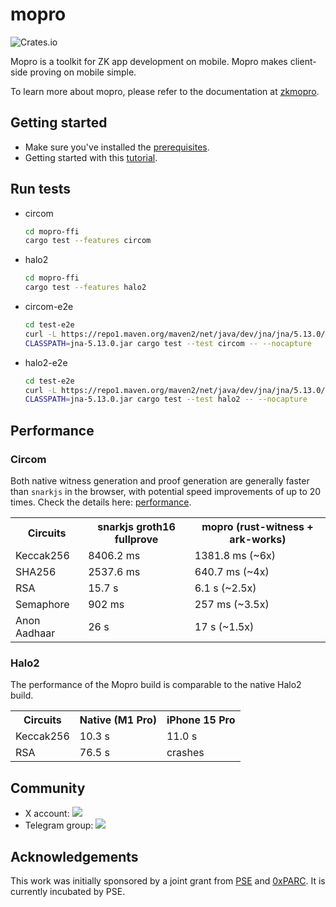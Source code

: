 # mopro

![Crates.io](https://img.shields.io/crates/v/mopro-ffi?label=mopro-ffi&style=flat-square)

Mopro is a toolkit for ZK app development on mobile. Mopro makes client-side proving on mobile simple.

To learn more about mopro, please refer to the documentation at [zkmopro](https://zkmopro.org/docs/intro).

## Getting started

-   Make sure you've installed the [prerequisites](https://zkmopro.org/docs/prerequisites).
-   Getting started with this [tutorial](https://zkmopro.org/docs/getting-started).

## Run tests

-   circom
    ```sh
    cd mopro-ffi
    cargo test --features circom
    ```
-   halo2
    ```sh
    cd mopro-ffi
    cargo test --features halo2
    ```
-   circom-e2e
    ```sh
    cd test-e2e
    curl -L https://repo1.maven.org/maven2/net/java/dev/jna/jna/5.13.0/jna-5.13.0.jar -o jna-5.13.0.jar
    CLASSPATH=jna-5.13.0.jar cargo test --test circom -- --nocapture
    ```
-   halo2-e2e
    ```sh
    cd test-e2e
    curl -L https://repo1.maven.org/maven2/net/java/dev/jna/jna/5.13.0/jna-5.13.0.jar -o jna-5.13.0.jar
    CLASSPATH=jna-5.13.0.jar cargo test --test halo2 -- --nocapture
    ```

## Performance

### Circom

Both native witness generation and proof generation are generally faster than `snarkjs` in the browser, with potential speed improvements of up to 20 times.
Check the details here: [performance](https://zkmopro.org/docs/performance).

<table>
  <tr>
    <th>Circuits</th>
    <th>snarkjs groth16 fullprove</th>
    <th>mopro (rust-witness + ark-works)</th>
  </tr>
  <tr>
    <td>Keccak256</td>
    <td>8406.2 ms</td>
    <td>1381.8 ms (~6x)</td>
  </tr>
  <tr>
    <td>SHA256</td>
    <td>2537.6 ms</td>
    <td>640.7 ms (~4x)</td>
  </tr>
  <tr>
    <td>RSA</td>
    <td>15.7 s</td>
    <td>6.1 s (~2.5x)</td>
  </tr>
  <tr>
    <td>Semaphore</td>
    <td>902 ms</td>
    <td>257 ms (~3.5x)</td>
  </tr>
  <tr>
    <td>Anon Aadhaar</td>
    <td>26 s</td>
    <td>17 s (~1.5x)</td>
  </tr>
</table>

### Halo2

The performance of the Mopro build is comparable to the native Halo2 build.

<table>
  <tr>
    <th>Circuits</th>
    <th>Native (M1 Pro)</th>
    <th>iPhone 15 Pro	</th>
  </tr>
  <tr>
    <td>Keccak256</td>
    <td>10.3 s</td>
    <td>11.0 s</td>
  </tr>
  <tr>
    <td>RSA</td>
    <td>76.5 s	</td>
    <td>crashes</td>
  </tr>
</table>

## Community

-   X account: <a href="https://twitter.com/zkmopro"><img src="https://img.shields.io/twitter/follow/zkmopro?style=flat-square&logo=x&label=zkmopro"></a>
-   Telegram group: <a href="https://t.me/zkmopro"><img src="https://img.shields.io/badge/telegram-@zkmopro-blue.svg?style=flat-square&logo=telegram"></a>

## Acknowledgements

This work was initially sponsored by a joint grant from [PSE](https://pse.dev/) and [0xPARC](https://0xparc.org/). It is currently incubated by PSE.
